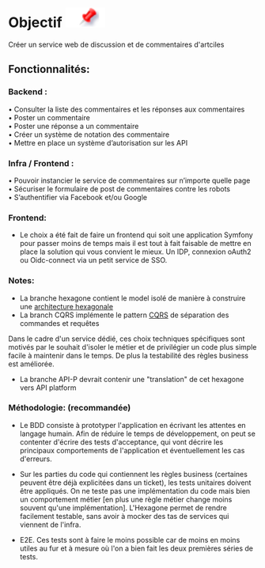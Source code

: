 # Objectif [![](https://raw.githubusercontent.com/aregtech/areg-sdk/master/docs/img/pin.svg)](#roadmap)

Créer un service web de discussion et de commentaires d'artciles

## Fonctionnalités:

### Backend :

• Consulter la liste des commentaires et les réponses aux commentaires\
• Poster un commentaire\
• Poster une réponse a un commentaire\
• Créer un système de notation des commentaire\
• Mettre en place un système d’autorisation sur les API

### Infra / Frontend :

• Pouvoir instancier le service de commentaires sur n’importe quelle page\
• Sécuriser le formulaire de post de commentaires contre les robots\
• S’authentifier via Facebook et/ou Google

### Frontend:
- Le choix a été fait de faire un frontend qui soit une application Symfony pour passer moins de temps
mais il est tout à fait faisable de mettre en place la solution qui vous convient le mieux. Un IDP, connexion
oAuth2 ou Oidc-connect via un petit service de SSO.

### Notes:

- La branche hexagone contient le model isolé de manière à construire une [architecture hexagonale](https://fr.wikipedia.org/wiki/Architecture_hexagonale)
- La branch CQRS implémente le pattern [CQRS](https://fr.wikipedia.org/wiki/S%C3%A9paration_commande-requ%C3%AAte) de séparation
des commandes et requêtes

Dans le cadre d'un service dédié, ces choix techniques spécifiques sont motivés par le souhait
d'isoler le métier et de privilégier un code plus simple facile à maintenir dans le temps.
De plus la testabilité des règles business est améliorée.

- La branche API-P devrait contenir une "translation" de cet hexagone vers API platform

### Méthodologie: (recommandée)

- Le BDD consiste à prototyper l'application en écrivant les attentes en langage humain.
Afin de réduire le temps de développement, on peut se contenter d'écrire des tests d'acceptance,
qui vont décrire les principaux comportements de l'application et éventuellement les cas d'erreurs.

- Sur les parties du code qui contiennent les règles business (certaines peuvent être déjà explicitées dans un ticket),
les tests unitaires doivent être appliqués. On ne teste pas une implémentation du code mais bien un comportement
métier [en plus une règle métier change moins souvent qu'une implémentation]. L'Hexagone permet de rendre facilement
testable, sans avoir à mocker des tas de services qui viennent de l'infra.

- E2E. Ces tests sont à faire le moins possible car de moins en moins utiles au fur et à mesure où l'on a bien fait les
deux premières séries de tests.

